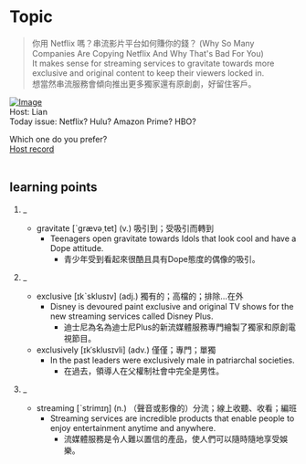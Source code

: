 # Topic

> 你用 Netflix 嗎？串流影片平台如何賺你的錢？ (Why So Many Companies Are Copying Netflix And Why That's Bad For You) <br>
> It makes sense for streaming services to gravitate towards more exclusive and original content to keep their viewers locked in. <br>
> 想當然串流服務會傾向推出更多獨家還有原創劇，好留住客戶。 <br>

[![Image](https://cdn.voicetube.com/assets/thumbnails/aYrynbsNWVQ.jpg)](https://www.youtube.com/embed/aYrynbsNWVQ?rel=0&showinfo=0&cc_load_policy=0&controls=1&autoplay=1&iv_load_policy=3&playsinline=1&wmode=transparent&start=103&end=113&enablejsapi=1&origin=https://tw.voicetube.com&widgetid=1)<br>
Host: Lian
<br>Today issue: Netflix? Hulu? Amazon Prime? HBO?

Which one do you prefer?
<br>
[Host record](https://cdn.voicetube.com/tmp/everyday_records/lianjj4242/3318.mp3)
<br><br>
## learning points
1. _
	* gravitate [ˋgrævə͵tet] (v.) 吸引到；受吸引而轉到
		- Teenagers open gravitate towards Idols that look cool and have a Dope attitude.
			+ 青少年受到看起來很酷且具有Dope態度的偶像的吸引。

2. _
	* exclusive [ɪkˋsklusɪv] (adj.) 獨有的；高檔的；排除…在外
		- Disney is devoured paint exclusive and original TV shows for the new streaming services called Disney Plus.
			+ 迪士尼為名為迪士尼Plus的新流媒體服務專門繪製了獨家和原創電視節目。
	* exclusively [ɪkˈsklusɪvli] (adv.) 僅僅；專門；單獨
		- In the past leaders were exclusively male in patriarchal societies.
			+ 在過去，領導人在父權制社會中完全是男性。

3. _
	* streaming [ˋstrimɪŋ] (n.) （聲音或影像的）分流；線上收聽、收看；編班
		- Streaming services are incredible products that enable people to enjoy entertainment anytime and anywhere.
			+ 流媒體服務是令人難以置信的產品，使人們可以隨時隨地享受娛樂。
